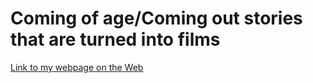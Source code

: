# Coming of age/Coming out stories that are turned into films 

[Link to my webpage on the Web](https://vmn123.github.io/my-lgbtq-films/)
